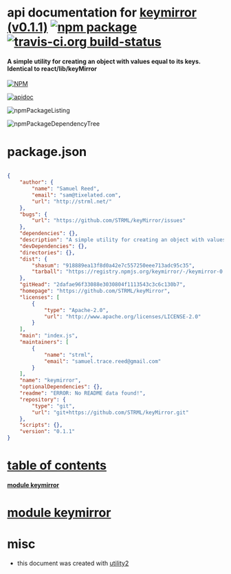 # api documentation for  [keymirror (v0.1.1)](https://github.com/STRML/keyMirror)  [![npm package](https://img.shields.io/npm/v/npmdoc-keymirror.svg?style=flat-square)](https://www.npmjs.org/package/npmdoc-keymirror) [![travis-ci.org build-status](https://api.travis-ci.org/npmdoc/node-npmdoc-keymirror.svg)](https://travis-ci.org/npmdoc/node-npmdoc-keymirror)
#### A simple utility for creating an object with values equal to its keys. Identical to react/lib/keyMirror

[![NPM](https://nodei.co/npm/keymirror.png?downloads=true)](https://www.npmjs.com/package/keymirror)

[![apidoc](https://npmdoc.github.io/node-npmdoc-keymirror/build/screenCapture.buildNpmdoc.browser._2Fhome_2Ftravis_2Fbuild_2Fnpmdoc_2Fnode-npmdoc-keymirror_2Ftmp_2Fbuild_2Fapidoc.html.png)](https://npmdoc.github.io/node-npmdoc-keymirror/build/apidoc.html)

![npmPackageListing](https://npmdoc.github.io/node-npmdoc-keymirror/build/screenCapture.npmPackageListing.svg)

![npmPackageDependencyTree](https://npmdoc.github.io/node-npmdoc-keymirror/build/screenCapture.npmPackageDependencyTree.svg)



# package.json

```json

{
    "author": {
        "name": "Samuel Reed",
        "email": "sam@tixelated.com",
        "url": "http://strml.net/"
    },
    "bugs": {
        "url": "https://github.com/STRML/keyMirror/issues"
    },
    "dependencies": {},
    "description": "A simple utility for creating an object with values equal to its keys. Identical to react/lib/keyMirror",
    "devDependencies": {},
    "directories": {},
    "dist": {
        "shasum": "918889ea13f8d0a42e7c557250eee713adc95c35",
        "tarball": "https://registry.npmjs.org/keymirror/-/keymirror-0.1.1.tgz"
    },
    "gitHead": "2dafae96f33088e3030804f1113543c3c6c130b7",
    "homepage": "https://github.com/STRML/keyMirror",
    "licenses": [
        {
            "type": "Apache-2.0",
            "url": "http://www.apache.org/licenses/LICENSE-2.0"
        }
    ],
    "main": "index.js",
    "maintainers": [
        {
            "name": "strml",
            "email": "samuel.trace.reed@gmail.com"
        }
    ],
    "name": "keymirror",
    "optionalDependencies": {},
    "readme": "ERROR: No README data found!",
    "repository": {
        "type": "git",
        "url": "git+https://github.com/STRML/keyMirror.git"
    },
    "scripts": {},
    "version": "0.1.1"
}
```



# <a name="apidoc.tableOfContents"></a>[table of contents](#apidoc.tableOfContents)

#### [module keymirror](#apidoc.module.keymirror)



# <a name="apidoc.module.keymirror"></a>[module keymirror](#apidoc.module.keymirror)



# misc
- this document was created with [utility2](https://github.com/kaizhu256/node-utility2)
